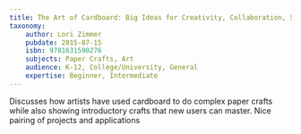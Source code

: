 ```yaml
---
title: The Art of Cardboard: Big Ideas for Creativity, Collaboration, Storytelling, and Reuse
taxonomy:
	author: Lori Zimmer
	pubdate: 2015-07-15
	isbn: 9781631590276
	subjects: Paper Crafts, Art
	audience: K-12, College/University, General
	expertise: Beginner, Intermediate
---
```

Discusses how artists have used cardboard to do complex paper crafts while also showing introductory crafts that new users can master. Nice pairing of projects and applications